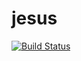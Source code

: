 # jesus

[![Build Status](https://travis-ci.org/gernest/jesus.svg?branch=master)](https://travis-ci.org/gernest/jesus)